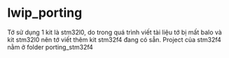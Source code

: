 # lwip_porting
Tớ sử dụng 1 kit là stm32l0, do trong quá trình viết tài liệu tớ bị mất balo và kit stm32l0 nên tớ viết thêm kit stm32f4 đang có sẵn.
Project của stm32f4 nằm ở folder porting_stm32f4
